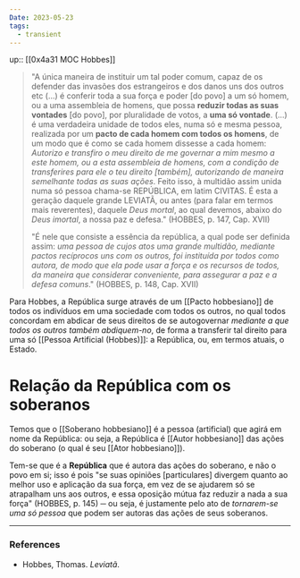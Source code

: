 ```yaml
---
Date: 2023-05-23
tags:
  - transient
---
```

up:: [[0x4a31 MOC Hobbes]]

> "A única maneira de instituir um tal poder comum, capaz de os defender das invasões dos estrangeiros e dos danos uns dos outros etc (...) é conferir toda a sua força e poder [do povo] a um só homem, ou a uma assembleia de homens, que possa **reduzir todas as suas vontades** [do povo], por pluralidade de votos, a **uma só vontade**.
> (...) é uma verdadeira unidade de todos eles, numa só e mesma pessoa, realizada por um **pacto de cada homem com todos os homens**, de um modo que é como se cada homem dissesse a cada homem:
> *Autorizo e transfiro o meu direito de me governar a mim mesmo a este homem, ou a esta assembleia de homens, com a condição de transferires para ele o teu direito [também], autorizando de maneira semelhante todas as suas ações*. 
> Feito isso, à multidão assim unida numa só pessoa chama-se REPÚBLICA, em latim CIVITAS. É esta a geração daquele grande LEVIATÃ, ou antes (para falar em termos mais reverentes), daquele *Deus mortal*, ao qual devemos, abaixo do *Deus imortal*, a nossa paz e defesa." (HOBBES, p. 147, Cap. XVII)
>
> "É nele que consiste a essência da república, a qual pode ser definida assim:
> *uma pessoa de cujos atos uma grande multidão, mediante pactos recíprocos uns com os outros, foi instituída por todos como autora, de modo que ela pode usar a força e os recursos de todos, da maneira que considerar conveniente, para assegurar a paz e a defesa comuns*." (HOBBES, p. 148, Cap. XVII)

Para Hobbes, a República surge através de um [[Pacto hobbesiano]] de todos os indivíduos em uma sociedade com todos os outros, no qual todos concordam em abdicar de seus direitos de se autogovernar *mediante a que todos os outros também abdiquem-no*, de forma a transferir tal direito para uma só [[Pessoa Artificial (Hobbes)]]: a República, ou, em termos atuais, o Estado.

# Relação da República com os soberanos
Temos que o [[Soberano hobbesiano]] é a pessoa (artificial) que agirá em nome da República: ou seja, a República é [[Autor hobbesiano]] das ações do soberano (o qual é seu [[Ator hobbesiano]]).

Tem-se que é a **República** que é autora das ações do soberano, e não o povo em si; isso é pois "se suas opiniões [particulares] divergem quanto ao melhor uso e aplicação da sua força, em vez de se ajudarem só se atrapalham uns aos outros, e essa oposição mútua faz reduzir a nada a sua força" (HOBBES, p. 145) ─ ou seja, é justamente pelo ato de *tornarem-se uma só pessoa* que podem ser autoras das ações de seus soberanos.


---
### References
- Hobbes, Thomas. _Leviatã_.